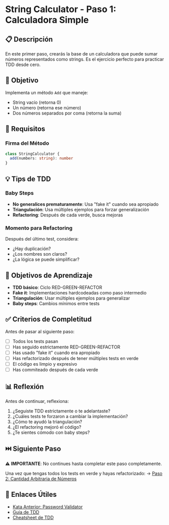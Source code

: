 # String Calculator - Paso 1: Calculadora Simple

## 📋 Descripción

En este primer paso, crearás la base de un calculadora que puede sumar números representados como strings. Es el ejercicio perfecto para practicar TDD desde cero.

## 🎯 Objetivo

Implementa un método `Add` que maneje:
- String vacío (retorna 0)  
- Un número (retorna ese número)
- Dos números separados por coma (retorna la suma)

## 📝 Requisitos

### Firma del Método

```typescript
class StringCalculator {
  add(numbers: string): number
}
```

## 💡 Tips de TDD

### Baby Steps
- **No generalices prematuramente**: Usa "fake it" cuando sea apropiado
- **Triangulación**: Usa múltiples ejemplos para forzar generalización
- **Refactoring**: Después de cada verde, busca mejoras

### Momento para Refactoring
Después del último test, considera:
- ¿Hay duplicación?
- ¿Los nombres son claros?
- ¿La lógica se puede simplificar?

## 🎯 Objetivos de Aprendizaje

- **TDD básico**: Ciclo RED-GREEN-REFACTOR
- **Fake it**: Implementaciones hardcodeadas como paso intermedio
- **Triangulación**: Usar múltiples ejemplos para generalizar
- **Baby steps**: Cambios mínimos entre tests

## ✅ Criterios de Completitud

Antes de pasar al siguiente paso:

- [ ] Todos los tests pasan
- [ ] Has seguido estrictamente RED-GREEN-REFACTOR
- [ ] Has usado "fake it" cuando era apropiado
- [ ] Has refactorizado después de tener múltiples tests en verde
- [ ] El código es limpio y expresivo
- [ ] Has commiteado después de cada verde

## 📊 Reflexión

Antes de continuar, reflexiona:

1. ¿Seguiste TDD estrictamente o te adelantaste?
2. ¿Cuáles tests te forzaron a cambiar la implementación?
3. ¿Cómo te ayudó la triangulación?
4. ¿El refactoring mejoró el código?
5. ¿Te sientes cómodo con baby steps?

## ⏭️ Siguiente Paso

⚠️ **IMPORTANTE**: No continues hasta completar este paso completamente.

Una vez que tengas todos los tests en verde y hayas refactorizado:
→ [Paso 2: Cantidad Arbitraria de Números](./step-2.md)

## 🔗 Enlaces Útiles

- [Kata Anterior: Password Validator](../password-validator/iteration-1.md)
- [Guía de TDD](../../tdd/guide.md)
- [Cheatsheet de TDD](../../tdd/cheatsheet.md)
